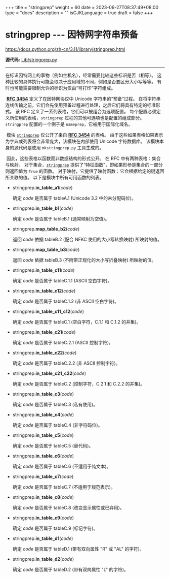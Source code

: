 +++
title = "stringprep"
weight = 60
date = 2023-06-27T08:37:49+08:00
type = "docs"
description = ""
isCJKLanguage = true
draft = false
+++

# stringprep --- 因特网字符串预备

https://docs.python.org/zh-cn/3.11/library/stringprep.html

**源代码:** [Lib/stringprep.py](https://github.com/python/cpython/tree/3.11/Lib/stringprep.py)

------

​	在标识因特网上的事物（例如主机名），经常需要比较这些标识是否（相等）。 这种比较的具体执行可能会取决于应用域的不同，例如是否要区分大小写等等。 有时也可能需要限制允许的标识为仅由“可打印”字符组成。

​	[**RFC 3454**](https://datatracker.ietf.org/doc/html/rfc3454.html) 定义了在因特网协议中 Unicode 字符串的“预备”过程。 在将字符串连线传输之前，它们会先使用预备过程进行处理，之后它们将具有特定的标准形式。 该 RFC 定义了一系列表格，它们可以被组合为选项配置。 每个配置必须定义所使用的表格，`stringprep` 过程的其他可选项也是配置的组成部分。 `stringprep` 配置的一个例子是 `nameprep`，它被用于国际化域名。

​	模块 [`stringprep`](https://docs.python.org/zh-cn/3.11/library/stringprep.html#module-stringprep) 仅公开了来自 [**RFC 3454**](https://datatracker.ietf.org/doc/html/rfc3454.html) 的表格。 由于这些如果表格如果表示为字典或列表将会非常庞大，该模块在内部使用 Unicode 字符数据库。 该模块本身的源代码是使用 `mkstringprep.py` 工具生成的。

​	因此，这些表格以函数而非数据结构的形式公开。 在 RFC 中有两种表格：集合与映射。 对于集合，[`stringprep`](https://docs.python.org/zh-cn/3.11/library/stringprep.html#module-stringprep) 提供了“特征函数”，即如果形参是集合的一部分则返回值为 `True` 的函数。 对于映射，它提供了映射函数：它会根据给定的键返回所关联的值。 以下是模块中所有可用函数的列表。

- stringprep.**in_table_a1**(*code*)

  确定 *code* 是否属于 tableA.1 (Unicode 3.2 中的未分配码位)。

- stringprep.**in_table_b1**(*code*)

  确定 *code* 是否属于 tableB.1 (通常映射为空值)。

- stringprep.**map_table_b2**(*code*)

  返回 *code* 依据 tableB.2 (配合 NFKC 使用的大小写转换映射) 所映射的值。

- stringprep.**map_table_b3**(*code*)

  返回 *code* 依据 tableB.3 (不附带正规化的大小写折叠映射) 所映射的值。

- stringprep.**in_table_c11**(*code*)

  确定 *code* 是否属于 tableC.1.1 (ASCII 空白字符)。

- stringprep.**in_table_c12**(*code*)

  确定 *code* 是否属于 tableC.1.2 (非 ASCII 空白字符)。

- stringprep.**in_table_c11_c12**(*code*)

  确定 *code* 是否属于 tableC.1 (空白字符，C.1.1 和 C.1.2 的并集)。

- stringprep.**in_table_c21**(*code*)

  确定 *code* 是否属于 tableC.2.1 (ASCII 控制字符)。

- stringprep.**in_table_c22**(*code*)

  确定 *code* 是否属于 tableC.2.2 (非 ASCII 控制字符)。

- stringprep.**in_table_c21_c22**(*code*)

  确定 *code* 是否属于 tableC.2 (控制字符，C.2.1 和 C.2.2 的并集)。

- stringprep.**in_table_c3**(*code*)

  确定 *code* 是否属于 tableC.3 (私有使用)。

- stringprep.**in_table_c4**(*code*)

  确定 *code* 是否属于 tableC.4 (非字符码位)。

- stringprep.**in_table_c5**(*code*)

  确定 *code* 是否属于 tableC.5 (替代码)。

- stringprep.**in_table_c6**(*code*)

  确定 *code* 是否属于 tableC.6 (不适用于纯文本)。

- stringprep.**in_table_c7**(*code*)

  确定 *code* 是否属于 tableC.7 (不适用于规范表示)。

- stringprep.**in_table_c8**(*code*)

  确定 *code* 是否属于 tableC.8 (改变显示属性或已弃用)。

- stringprep.**in_table_c9**(*code*)

  确定 *code* 是否属于 tableC.9 (标记字符)。

- stringprep.**in_table_d1**(*code*)

  确定 *code* 是否属于 tableD.1 (带有双向属性 "R" 或 "AL" 的字符)。

- stringprep.**in_table_d2**(*code*)

  确定 *code* 是否属于 tableD.2 (带有双向属性 "L" 的字符)。